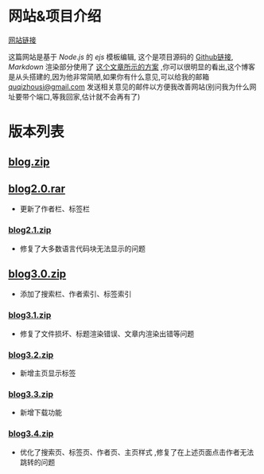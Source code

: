 # 网站&项目介绍

[网站链接](http://blog.godcraft.net:3000/)

这篇网站是基于 $Node.js$ 的 $ejs$ 模板编辑, 这个是项目源码的 [Github链接](https://github.com/QuQiZhouSi/MyBlog), $Markdown$ 渲染部分使用了 [这个文章所示的方案](https://diygod.cc/unified-markdown) ,你可以很明显的看出,这个博客是从头搭建的,因为他非常简陋,如果你有什么意见,可以给我的邮箱 quqizhousi@gmail.com 发送相关意见的邮件以方便我改善网站(别问我为什么网址要带个端口,等我回家,估计就不会再有了)

# 版本列表

## [blog.zip](http://blog.godcraft.net:3000/downloads/blog.zip)

## [blog2.0.rar](http://blog.godcraft.net:3000/downloads/blog2.0.rar)

* 更新了作者栏、标签栏

### [blog2.1.zip](http://blog.godcraft.net:3000/downloads/blog2.1.zip)

* 修复了大多数语言代码块无法显示的问题

## [blog3.0.zip](http://blog.godcraft.net:3000/downloads/blog3.0.zip)

* 添加了搜索栏、作者索引、标签索引

### [blog3.1.zip](http://blog.godcraft.net:3000/downloads/blog3.1.zip)

* 修复了文件损坏、标题渲染错误、文章内渲染出错等问题

### [blog3.2.zip](http://blog.godcraft.net:3000/downloads/blog3.2.zip)

* 新增主页显示标签

### [blog3.3.zip](http://blog.godcraft.net:3000/downloads/blog3.3.zip)

* 新增下载功能

### [blog3.4.zip](http://blog.godcraft.net:3000/downloads/blog3.4.zip)

* 优化了搜索页、标签页、作者页、主页样式 ,修复了在上述页面点击作者无法跳转的问题
